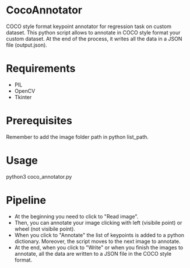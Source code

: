 # CocoAnnotator
COCO style format keypoint annotator for regression task on custom dataset.
This python script allows to annotate in COCO style format your custom dataset.
At the end of the process, it writes all the data in a JSON file (output.json).

# Requirements
* PIL
* OpenCV
* Tkinter

# Prerequisites
Remember to add the image folder path in python list_path.

# Usage
python3 coco_annotator.py

# Pipeline
* At the beginning you need to click to "Read image".
* Then, you can annotate your image clicking with left (visibile point) or wheel (not visibile point).
* When you click to "Annotate" the list of keypoints is added to a python dictionary. Moreover, the script moves to the next image to annotate.
* At the end, when you click to "Write" or when you finish the images to annotate, all the data are written to a JSON file in the COCO style format.
